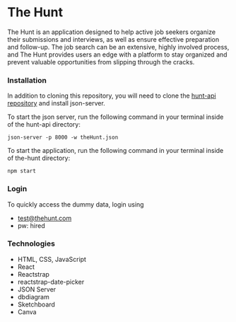 # The Hunt

The Hunt is an application designed to help active job seekers organize their submissions and interviews, as well as ensure effective preparation and follow-up. The job search can be an extensive, highly involved process, and The Hunt provides users an edge with a platform to stay organized and prevent valuable opportunities from slipping through the cracks.

### Installation

In addition to cloning this repository, you will need to clone the [hunt-api repository](https://github.com/CrystalElseyNSS/hunt-api) and install json-server.

To start the json server, run the following command in your terminal inside of the hunt-api directory:
```
json-server -p 8000 -w theHunt.json
```
To start the application, run the following command in your terminal inside of the-hunt directory:
```
npm start
```
### Login

To quickly access the dummy data, login using 
- test@thehunt.com
- pw: hired

### Technologies
- HTML, CSS, JavaScript
- React
- Reactstrap
- reactstrap-date-picker
- JSON Server
- dbdiagram
- Sketchboard
- Canva
